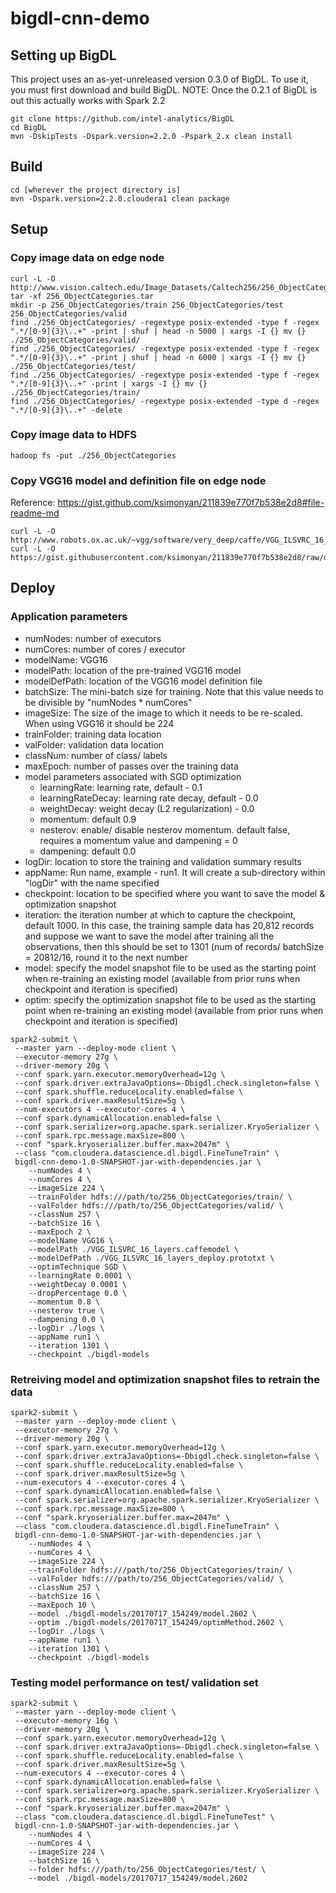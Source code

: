 # bigdl-cnn-demo

## Setting up BigDL
This project uses an as-yet-unreleased version 0.3.0 of BigDL. To use it, you must first download and build BigDL.
NOTE: Once the 0.2.1 of BigDL is out this actually works with Spark 2.2 
```
git clone https://github.com/intel-analytics/BigDL
cd BigDL
mvn -DskipTests -Dspark.version=2.2.0 -Pspark_2.x clean install
```

## Build
```
cd [wherever the project directory is]
mvn -Dspark.version=2.2.0.cloudera1 clean package
```

## Setup 
### Copy image data on edge node
```
curl -L -O http://www.vision.caltech.edu/Image_Datasets/Caltech256/256_ObjectCategories.tar
tar -xf 256_ObjectCategories.tar
mkdir -p 256_ObjectCategories/train 256_ObjectCategories/test 256_ObjectCategories/valid
find ./256_ObjectCategories/ -regextype posix-extended -type f -regex ".*/[0-9]{3}\..+" -print | shuf | head -n 5000 | xargs -I {} mv {} ./256_ObjectCategories/valid/
find ./256_ObjectCategories/ -regextype posix-extended -type f -regex ".*/[0-9]{3}\..+" -print | shuf | head -n 6000 | xargs -I {} mv {} ./256_ObjectCategories/test/
find ./256_ObjectCategories/ -regextype posix-extended -type f -regex ".*/[0-9]{3}\..+" -print | xargs -I {} mv {} ./256_ObjectCategories/train/
find ./256_ObjectCategories/ -regextype posix-extended -type d -regex ".*/[0-9]{3}\..+" -delete
```
### Copy image data to HDFS
```
hadoop fs -put ./256_ObjectCategories
```
### Copy VGG16 model and definition file on edge node
Reference: https://gist.github.com/ksimonyan/211839e770f7b538e2d8#file-readme-md
```
curl -L -O http://www.robots.ox.ac.uk/~vgg/software/very_deep/caffe/VGG_ILSVRC_16_layers.caffemodel
curl -L -O https://gist.githubusercontent.com/ksimonyan/211839e770f7b538e2d8/raw/ded9363bd93ec0c770134f4e387d8aaaaa2407ce/VGG_ILSVRC_16_layers_deploy.prototxt
```
## Deploy
### Application parameters
- numNodes: number of executors
- numCores: number of cores / executor
- modelName: VGG16 
- modelPath: location of the pre-trained VGG16 model 
- modelDefPath: location of the VGG16 model definition file
- batchSize: The mini-batch size for training. Note that this value needs to be divisible by "numNodes * numCores"
- imageSize: The size of the image to which it needs to be re-scaled. When using VGG16 it should be 224
- trainFolder: training data location
- valFolder: validation data location
- classNum: number of class/ labels
- maxEpoch: number of passes over the training data
- model parameters associated with SGD optimization
  - learningRate: learning rate, default - 0.1
  - learningRateDecay: learning rate decay, default - 0.0
  - weightDecay: weight decay (L2 regularization) - 0.0
  - momentum: default 0.9
  - nesterov: enable/ disable nesterov momentum. default false, requires a momentum value and dampening = 0
  - dampening: default 0.0
- logDir: location to store the training and validation summary results
- appName: Run name, example - run1. It will create a sub-directory within "logDir" with the name specified
- checkpoint: location to be specified where you want to save the model & optimization snapshot
- iteration: the iteration number at which to capture the checkpoint, default 1000. In this case, the training sample data has 20,812 records and suppose we want to save the model after training all the observations, then this should be set to 1301 (num of records/ batchSize = 20812/16, round it to the next number
- model: specify the model snapshot file to be used as the starting point when re-training an existing model (available from prior runs when checkpoint and iteration is specified)
- optim: specify the optimization snapshot file to be used as the starting point when re-training an existing model (available from prior runs when checkpoint and iteration is specified)
````
spark2-submit \
 --master yarn --deploy-mode client \
 --executor-memory 27g \
 --driver-memory 20g \
 --conf spark.yarn.executor.memoryOverhead=12g \
 --conf spark.driver.extraJavaOptions=-Dbigdl.check.singleton=false \
 --conf spark.shuffle.reduceLocality.enabled=false \
 --conf spark.driver.maxResultSize=5g \
 --num-executors 4 --executor-cores 4 \
 --conf spark.dynamicAllocation.enabled=false \
 --conf spark.serializer=org.apache.spark.serializer.KryoSerializer \
 --conf spark.rpc.message.maxSize=800 \
 --conf "spark.kryoserializer.buffer.max=2047m" \
 --class "com.cloudera.datascience.dl.bigdl.FineTuneTrain" \
 bigdl-cnn-demo-1.0-SNAPSHOT-jar-with-dependencies.jar \
    --numNodes 4 \
    --numCores 4 \
    --imageSize 224 \
    --trainFolder hdfs:///path/to/256_ObjectCategories/train/ \
    --valFolder hdfs:///path/to/256_ObjectCategories/valid/ \
    --classNum 257 \
    --batchSize 16 \
    --maxEpoch 2 \
    --modelName VGG16 \
    --modelPath ./VGG_ILSVRC_16_layers.caffemodel \
    --modelDefPath ./VGG_ILSVRC_16_layers_deploy.prototxt \
    --optimTechnique SGD \
    --learningRate 0.0001 \
    --weightDecay 0.0001 \
    --dropPercentage 0.0 \
    --momentum 0.8 \
    --nesterov true \
    --dampening 0.0 \
    --logDir ./logs \
    --appName run1 \
    --iteration 1301 \
    --checkpoint ./bigdl-models
````

### Retreiving model and optimization snapshot files to retrain the data
````
spark2-submit \
 --master yarn --deploy-mode client \
 --executor-memory 27g \
 --driver-memory 20g \
 --conf spark.yarn.executor.memoryOverhead=12g \
 --conf spark.driver.extraJavaOptions=-Dbigdl.check.singleton=false \
 --conf spark.shuffle.reduceLocality.enabled=false \
 --conf spark.driver.maxResultSize=5g \
 --num-executors 4 --executor-cores 4 \
 --conf spark.dynamicAllocation.enabled=false \
 --conf spark.serializer=org.apache.spark.serializer.KryoSerializer \
 --conf spark.rpc.message.maxSize=800 \
 --conf "spark.kryoserializer.buffer.max=2047m" \
 --class "com.cloudera.datascience.dl.bigdl.FineTuneTrain" \
 bigdl-cnn-demo-1.0-SNAPSHOT-jar-with-dependencies.jar \
    --numNodes 4 \
    --numCores 4 \
    --imageSize 224 \
    --trainFolder hdfs:///path/to/256_ObjectCategories/train/ \
    --valFolder hdfs:///path/to/256_ObjectCategories/valid/ \
    --classNum 257 \
    --batchSize 16 \
    --maxEpoch 10 \
    --model ./bigdl-models/20170717_154249/model.2602 \
    --optim ./bigdl-models/20170717_154249/optimMethod.2602 \
    --logDir ./logs \
    --appName run1 \
    --iteration 1301 \
    --checkpoint ./bigdl-models
````

### Testing model performance on test/ validation set
````
spark2-submit \
 --master yarn --deploy-mode client \
 --executor-memory 16g \
 --driver-memory 20g \
 --conf spark.yarn.executor.memoryOverhead=12g \
 --conf spark.driver.extraJavaOptions=-Dbigdl.check.singleton=false \
 --conf spark.shuffle.reduceLocality.enabled=false \
 --conf spark.driver.maxResultSize=5g \
 --num-executors 4 --executor-cores 4 \
 --conf spark.dynamicAllocation.enabled=false \
 --conf spark.serializer=org.apache.spark.serializer.KryoSerializer \
 --conf spark.rpc.message.maxSize=800 \
 --conf "spark.kryoserializer.buffer.max=2047m" \
 --class "com.cloudera.datascience.dl.bigdl.FineTuneTest" \
 bigdl-cnn-1.0-SNAPSHOT-jar-with-dependencies.jar \
    --numNodes 4 \
    --numCores 4 \
    --imageSize 224 \
    --batchSize 16 \
    --folder hdfs:///path/to/256_ObjectCategories/test/ \
    --model ./bigdl-models/20170717_154249/model.2602
````
